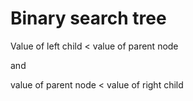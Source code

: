 # Binary search tree

Value of left child < value of parent node 

and

value of parent node < value of right child
